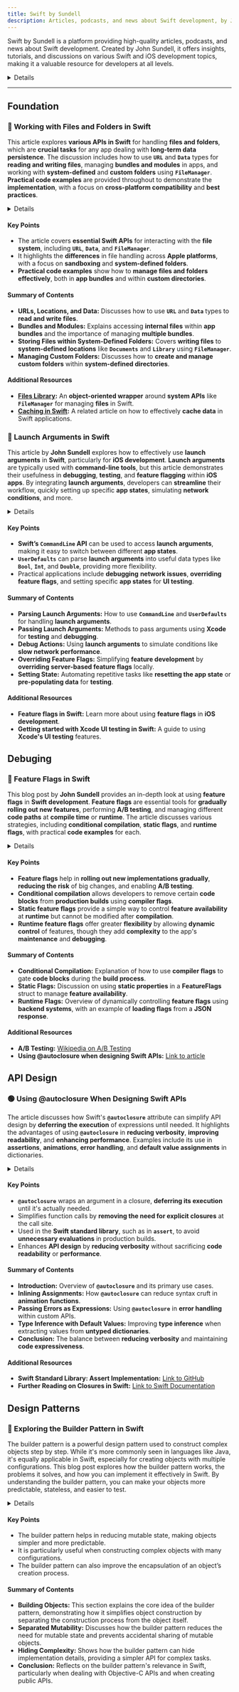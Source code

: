 ```yaml
---
title: Swift by Sundell
description: Articles, podcasts, and news about Swift development, by John Sundell. Since early 2017, Swift by Sundell has been publishing valuable content covering a wide range of topics, freely accessible to developers of all skill levels.
---
```


Swift by Sundell is a platform providing high-quality articles, podcasts, and news about Swift development. Created by John Sundell, it offers insights, tutorials, and discussions on various Swift and iOS development topics, making it a valuable resource for developers at all levels.

<details>
**URL:** https://www.swiftbysundell.com

**Authors:** `John Sundell`

**Complexity Levels:**
   - **Beginner:** 30%
   - **Intermediate:** 40%
   - **Advanced:** 30%

**Frequency of Posting:** Weekly

**Types of Content:**
   - **Articles:** 40% (In-depth articles and best practices)
   - **Podcasts:** 30% (Discussions and interviews)
   - **Tutorials:** 20% (Step-by-step guides and practical examples)
   - **News:** 10% (Updates on Swift and iOS development)

**Additional Features:**
   - **Newsletter:** Available for regular updates and news.
   - **Podcast:** Weekly podcast episodes discussing various topics in Swift development.
   - **Books and Courses:** Extensive learning resources.
</details>

<LinkCard title="Visit Swift by Sundell" href="https://www.swiftbysundell.com" />

---

## **Foundation**

### 🔵 Working with Files and Folders in Swift

This article explores **various APIs in Swift** for handling **files and folders**, which are **crucial tasks** for any app dealing with **long-term data persistence**. The discussion includes how to use **`URL`** and **`Data`** types for **reading and writing files**, managing **bundles and modules** in apps, and working with **system-defined** and **custom folders** using **`FileManager`**. **Practical code examples** are provided throughout to demonstrate the **implementation**, with a focus on **cross-platform compatibility** and **best practices**.

<details>

**URL:** [Working with files and folders in Swift](https://www.swiftbysundell.com/articles/working-with-files-and-folders-in-swift/)

**Published:** 30 Aug 2020

**Authors:** `John Sundell`

**Tags:**  
`file-system`, `data`, `state-management`, `Swift 5.2`

</details>

#### **Key Points**
- The article covers **essential Swift APIs** for interacting with the **file system**, including **`URL`**, **`Data`**, and **`FileManager`**.
- It highlights the **differences** in file handling across **Apple platforms**, with a focus on **sandboxing** and **system-defined folders**.
- **Practical code examples** show how to **manage files and folders effectively**, both in **app bundles** and within **custom directories**.

#### **Summary of Contents**
- **URLs, Locations, and Data:** Discusses how to use **`URL`** and **`Data`** types to **read and write files**.
- **Bundles and Modules:** Explains accessing **internal files** within **app bundles** and the importance of managing **multiple bundles**.
- **Storing Files within System-Defined Folders:** Covers **writing files** to **system-defined locations** like **`Documents`** and **`Library`** using **`FileManager`**.
- **Managing Custom Folders:** Discusses how to **create and manage custom folders** within **system-defined directories**.

#### **Additional Resources**
- **[Files Library](https://github.com/JohnSundell/Files):** An **object-oriented wrapper** around **system APIs** like **`FileManager`** for managing **files** in Swift.
- **[Caching in Swift](https://www.swiftbysundell.com/articles/caching-in-swift):** A related article on how to effectively **cache data** in Swift applications.

<LinkCard title="Read Full Article" href="https://www.swiftbysundell.com/articles/working-with-files-and-folders-in-swift/" />

### 🔵 Launch Arguments in Swift
This article by **John Sundell** explores how to effectively use **launch arguments** in **Swift**, particularly for **iOS development**. **Launch arguments** are typically used with **command-line tools**, but this article demonstrates their usefulness in **debugging**, **testing**, and **feature flagging** within **iOS apps**. By integrating **launch arguments**, developers can **streamline** their workflow, quickly setting up specific **app states**, simulating **network conditions**, and more.

<details>

**URL:** [Launch arguments in Swift](https://www.swiftbysundell.com/articles/launch-arguments-in-swift/)

**Published:** 20 May 2018

**Authors:** `John Sundell`

**Tags:**  
`scripting`, `debugging`, `ui-testing`

</details>

#### Key Points
- **Swift’s `CommandLine` API** can be used to access **launch arguments**, making it easy to switch between different **app states**.
- **`UserDefaults`** can parse **launch arguments** into useful data types like **`Bool`**, **`Int`**, and **`Double`**, providing more flexibility.
- Practical applications include **debugging** **network issues**, **overriding** **feature flags**, and setting specific **app states** for **UI testing**.

#### Summary of Contents
- **Parsing Launch Arguments:** How to use **`CommandLine`** and **`UserDefaults`** for handling **launch arguments**.
- **Passing Launch Arguments:** Methods to pass arguments using **Xcode** for **testing** and **debugging**.
- **Debug Actions:** Using **launch arguments** to simulate conditions like **slow network performance**.
- **Overriding Feature Flags:** Simplifying **feature development** by **overriding server-based feature flags** locally.
- **Setting State:** Automating repetitive tasks like **resetting the app state** or **pre-populating data** for **testing**.

#### Additional Resources
- **Feature flags in Swift:** Learn more about using **feature flags** in **iOS development**.
- **Getting started with Xcode UI testing in Swift:** A guide to using **Xcode's UI testing** features.

<LinkCard title="Read Full Article" href="https://www.swiftbysundell.com/articles/launch-arguments-in-swift/" />

## **Debuging**

### 🔵 Feature Flags in Swift

This blog post by **John Sundell** provides an in-depth look at using **feature flags** in **Swift development**. **Feature flags** are essential tools for **gradually rolling out new features**, performing **A/B testing**, and managing different **code paths** at **compile time** or **runtime**. The article discusses various strategies, including **conditional compilation**, **static flags**, and **runtime flags**, with practical **code examples** for each.

<details>

**URL:** [Feature flags in Swift](https://www.swiftbysundell.com/articles/feature-flags-in-swift/)

**Published:** 25 Mar 2018

**Authors:** `John Sundell`

**Tags:**  
`Swift`, `feature flags`, `architecture`, `maintenance`

</details>

#### Key Points
- **Feature flags** help in **rolling out new implementations gradually**, **reducing the risk** of big changes, and enabling **A/B testing**.
- **Conditional compilation** allows developers to remove certain **code blocks** from **production builds** using **compiler flags**.
- **Static feature flags** provide a simple way to control **feature availability** at **runtime** but cannot be modified after **compilation**.
- **Runtime feature flags** offer greater **flexibility** by allowing **dynamic control** of features, though they add **complexity** to the app's **maintenance** and **debugging**.

#### Summary of Contents
- **Conditional Compilation:** Explanation of how to use **compiler flags** to gate **code blocks** during the **build process**.
- **Static Flags:** Discussion on using **static properties** in a **FeatureFlags** struct to manage **feature availability**.
- **Runtime Flags:** Overview of dynamically controlling **feature flags** using **backend systems**, with an example of **loading flags** from a **JSON response**.

#### Additional Resources
- **A/B Testing:** [Wikipedia on A/B Testing](https://en.wikipedia.org/wiki/A/B_testing)
- **Using @autoclosure when designing Swift APIs:** [Link to article](https://www.swiftbysundell.com/articles/using-autoclosure-when-designing-swift-apis)

<LinkCard title="Read Full Article" href="https://www.swiftbysundell.com/articles/feature-flags-in-swift/" />

## **API Design**

### 🟢 Using @autoclosure When Designing Swift APIs

The article discusses how Swift's **`@autoclosure`** attribute can simplify API design by **deferring the execution** of expressions until needed. It highlights the advantages of using **`@autoclosure`** in **reducing verbosity**, **improving readability**, and **enhancing performance**. Examples include its use in **assertions**, **animations**, **error handling**, and **default value assignments** in dictionaries.

<details>

**URL:** [Using @autoclosure when designing Swift APIs](https://www.swiftbysundell.com/articles/using-autoclosure-when-designing-swift-apis/)

**Published:** 28 May 2017

**Authors:** `John Sundell`

**Tags:**  
`language features`, `api design`, `Swift 5.0`

</details>

#### Key Points
- **`@autoclosure`** wraps an argument in a closure, **deferring its execution** until it's actually needed.
- Simplifies function calls by **removing the need for explicit closures** at the call site.
- Used in the **Swift standard library**, such as in **`assert`**, to avoid **unnecessary evaluations** in production builds.
- Enhances **API design** by **reducing verbosity** without sacrificing **code readability** or **performance**.

#### Summary of Contents
- **Introduction:** Overview of **`@autoclosure`** and its primary use cases.
- **Inlining Assignments:** How **`@autoclosure`** can reduce syntax cruft in **animation functions**.
- **Passing Errors as Expressions:** Using **`@autoclosure`** in **error handling** within custom APIs.
- **Type Inference with Default Values:** Improving **type inference** when extracting values from **untyped dictionaries**.
- **Conclusion:** The balance between **reducing verbosity** and maintaining **code expressiveness**.

#### Additional Resources
- **Swift Standard Library: Assert Implementation:** [Link to GitHub](https://github.com/apple/swift/blob/master/stdlib/public/core/Assert.swift)
- **Further Reading on Closures in Swift:** [Link to Swift Documentation](https://docs.swift.org/swift-book/LanguageGuide/Closures.html)

<LinkCard title="Read Full Article" href="https://www.swiftbysundell.com/articles/using-autoclosure-when-designing-swift-apis/" />

## **Design Patterns**
### 🔵 Exploring the Builder Pattern in Swift

The builder pattern is a powerful design pattern used to construct complex objects step by step. While it's more commonly seen in languages like Java, it's equally applicable in Swift, especially for creating objects with multiple configurations. This blog post explores how the builder pattern works, the problems it solves, and how you can implement it effectively in Swift. By understanding the builder pattern, you can make your objects more predictable, stateless, and easier to test.

<details>

**URL:** https://www.swiftbysundell.com/articles/using-the-builder-pattern-in-swift/

**Published:** 2018-05-08 


**Authors:** John Sundell

**Tags:**  
`design-patterns`, `swift`, `ios-development`, `builder-pattern`

</details>

#### Key Points
- The builder pattern helps in reducing mutable state, making objects simpler and more predictable.
- It is particularly useful when constructing complex objects with many configurations.
- The builder pattern can also improve the encapsulation of an object’s creation process.

#### Summary of Contents
- **Building Objects:** This section explains the core idea of the builder pattern, demonstrating how it simplifies object construction by separating the construction process from the object itself.
- **Separated Mutability:** Discusses how the builder pattern reduces the need for mutable state and prevents accidental sharing of mutable objects.
- **Hiding Complexity:** Shows how the builder pattern can hide implementation details, providing a simpler API for complex tasks.
- **Conclusion:** Reflects on the builder pattern's relevance in Swift, particularly when dealing with Objective-C APIs and when creating public APIs.

<LinkCard title="Read Full Article" href="https://www.swiftbysundell.com/articles/using-the-builder-pattern-in-swift/" />
